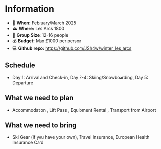 # Information
- 📅 **When:** February/March 2025
- 🏔️ **Where:** Les Arcs 1800
- 👥 **Group Size:** 12-16 people
- 💰 **Budget:** Max £1000 per person
- 💻 **Github repo:** https://github.com/JSh4w/winter_les_arcs

## Schedule
- Day 1: Arrival and Check-in, Day 2-4: Skiing/Snowboarding, Day 5: Departure

## What we need to plan
- Accommodation , Lift Pass , Equipment Rental , Transport from Airport

## What we need to bring
- Ski Gear (if you have your own), Travel Insurance, European Health Insurance Card 